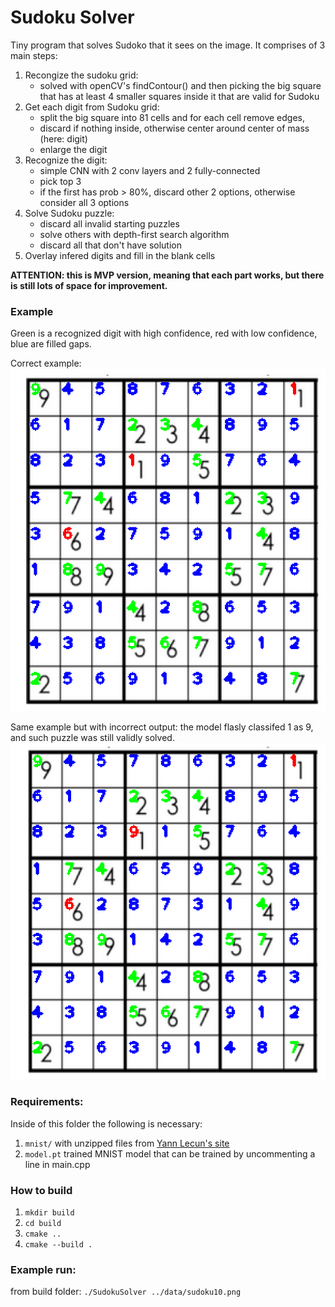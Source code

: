 # Sudoku Solver

Tiny program that solves Sudoko that it sees on the image. It comprises of 3 main steps:
1. Recongize the sudoku grid:
    - solved with openCV's findContour() and then picking the big square that has at least 4 smaller squares inside it that are valid for Sudoku
1. Get each digit from Sudoku grid: 
    - split the big square into 81 cells and for each cell remove edges, 
    - discard if nothing inside, otherwise center around center of mass (here: digit)
    - enlarge the digit
1. Recognize the digit:
    - simple CNN with 2 conv layers and 2 fully-connected
    - pick top 3
    - if the first has prob > 80%, discard other 2 options, otherwise consider all 3 options
1. Solve Sudoku puzzle:
    - discard all invalid starting puzzles
    - solve others with depth-first search algorithm
    - discard all that don't have solution
1. Overlay infered digits and fill in the blank cells

**ATTENTION: this is MVP version, meaning that each part works, but there is still lots of space for improvement.**

### Example 

Green is a recognized digit with high confidence, red with low confidence, blue are filled gaps.

Correct example:
![Correct Result](./result/result_correct.png)

Same example but with incorrect output: the model flasly classifed 1 as 9, and such puzzle was still validly solved.
![Wrong Result](./result/result_wrong.png)

### Requirements:
Inside of this folder the following is necessary:
1. `mnist/` with unzipped files from [Yann Lecun's site](http://yann.lecun.com/exdb/mnist/)
2. `model.pt` trained MNIST model that can be trained by uncommenting a line in main.cpp

### How to build
1. `mkdir build`
1. `cd build`
1. `cmake ..`
1. `cmake --build .`

### Example run:
from build folder: `./SudokuSolver ../data/sudoku10.png`